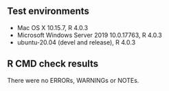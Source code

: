 ## Test environments
* Mac OS X 10.15.7, R 4.0.3
* Microsoft Windows Server 2019 10.0.17763, R 4.0.3
* ubuntu-20.04 (devel and release), R 4.0.3

## R CMD check results
There were no ERRORs, WARNINGs or NOTEs.

